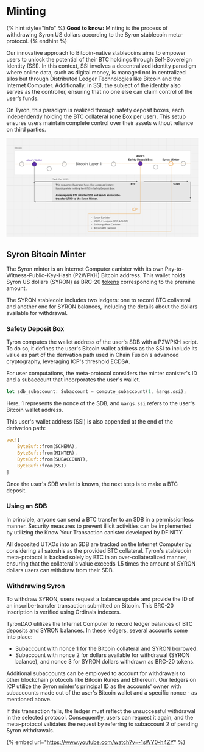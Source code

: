# Minting

{% hint style="info" %}
**Good to know:** Minting is the process of withdrawing Syron US dollars according to the Syron stablecoin meta-protocol.
{% endhint %}

Our innovative approach to Bitcoin-native stablecoins aims to empower users to unlock the potential of their BTC holdings through Self-Sovereign Identity (SSI). In this context, SSI involves a decentralized identity paradigm where online data, such as digital money, is managed not in centralized silos but through Distributed Ledger Technologies like Bitcoin and the Internet Computer. Additionally, in SSI, the subject of the identity also serves as the controller, ensuring that no one else can claim control of the user’s funds.

On Tyron, this paradigm is realized through safety deposit boxes, each independently holding the BTC collateral (one ₿ox per user). This setup ensures users maintain complete control over their assets without reliance on third parties.

![](./syron_minting.png)

## Syron Bitcoin Minter

The Syron minter is an Internet Computer canister with its own Pay-to-Witness-Public-Key-Hash (P2WPKH) Bitcoin address. This wallet holds Syron US dollars (SYRON) as BRC-20 [tokens](./token.md) corresponding to the premine amount.

The SYRON stablecoin includes two ledgers: one to record BTC collateral and another one for SYRON balances, including the details about the dollars available for withdrawal.

### Safety Deposit ₿ox

Tyron computes the wallet address of the user's SDB with a P2WPKH script. To do so, it defines the user's Bitcoin wallet address as the SSI to include its value as part of the derivation path used in Chain Fusion's advanced cryptography, leveraging ICP's threshold ECDSA.

For user computations, the meta-protocol considers the minter canister's ID and a subaccount that incorporates the user's wallet.

```rust
let sdb_subaccount: Subaccount = compute_subaccount(1, &args.ssi);
```

Here, 1 represents the nonce of the SDB, and `&args.ssi` refers to the user's Bitcoin wallet address.

This user's wallet address (SSI) is also appended at the end of the derivation path:

```rust
vec![
    ByteBuf::from(SCHEMA),
    ByteBuf::from(MINTER),
    ByteBuf::from(SUBACCOUNT),
    ByteBuf::from(SSI)
]
```

Once the user's SDB wallet is known, the next step is to make a BTC deposit.

### Using an SDB

In principle, anyone can send a BTC transfer to an SDB in a permissionless manner. Security measures to prevent illicit activities can be implemented by utilizing the Know Your Transaction canister developed by DFINITY.

All deposited UTXOs into an SDB are tracked on the Internet Computer by considering all satoshis as the provided BTC collateral. Tyron's stablecoin meta-protocol is backed solely by BTC in an over-collateralized manner, ensuring that the collateral's value exceeds 1.5 times the amount of SYRON dollars users can withdraw from their SDB.

### Withdrawing Syron

To withdraw SYRON, users request a balance update and provide the ID of an inscribe-transfer transaction submitted on Bitcoin. This BRC-20 inscription is verified using Ordinals indexers.

TyronDAO utilizes the Internet Computer to record ledger balances of BTC deposits and SYRON balances. In these ledgers, several accounts come into place:

- Subaccount with nonce 1 for the Bitcoin collateral and SYRON borrowed.
- Subaccount with nonce 2 for dollars available for withdrawal (SYRON balance), and nonce 3 for SYRON dollars withdrawn as BRC-20 tokens.

Additional subaccounts can be employed to account for withdrawals to other blockchain protocols like Bitcoin Runes and Ethereum. Our ledgers on ICP utilize the Syron minter's principal ID as the accounts' owner with subaccounts made out of the user's Bitcoin wallet and a specific nonce - as mentioned above.

If this transaction fails, the ledger must reflect the unsuccessful withdrawal in the selected protocol. Consequently, users can request it again, and the meta-protocol validates the request by referring to subaccount 2 of pending Syron withdrawals.

{% embed url="https://www.youtube.com/watch?v=-1sWY0-h4ZY" %}
